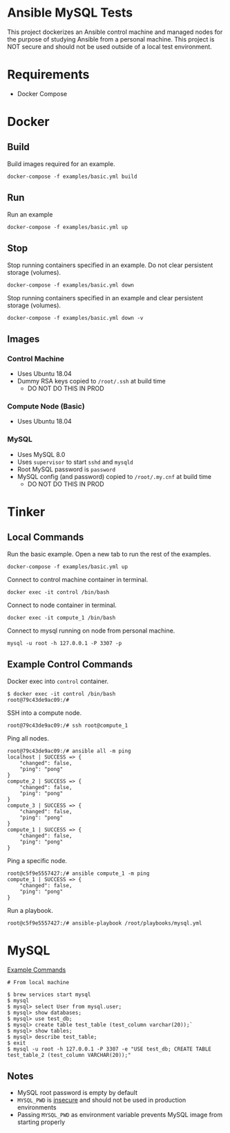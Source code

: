 # Ansible MySQL Tests

This project dockerizes an Ansible control machine and managed nodes for the purpose of studying Ansible from a personal machine. This project is NOT secure and should not be used outside of a local test environment.

# Requirements

* Docker Compose

# Docker

## Build

Build images required for an example.

```
docker-compose -f examples/basic.yml build
```

## Run

Run an example

```
docker-compose -f examples/basic.yml up
```

## Stop

Stop running containers specified in an example. Do not clear persistent storage (volumes).

```
docker-compose -f examples/basic.yml down
```

Stop running containers specified in an example and clear persistent storage (volumes).

```
docker-compose -f examples/basic.yml down -v
```

## Images

### Control Machine

* Uses Ubuntu 18.04
* Dummy RSA keys copied to `/root/.ssh` at build time
  * DO NOT DO THIS IN PROD

### Compute Node (Basic)

* Uses Ubuntu 18.04

### MySQL

* Uses MySQL 8.0
* Uses `supervisor` to start `sshd` and `mysqld`
* Root MySQL password is `password`
* MySQL config (and password) copied to `/root/.my.cnf` at build time
  * DO NOT DO THIS IN PROD

# Tinker

## Local Commands

Run the basic example. Open a new tab to run the rest of the examples.

```
docker-compose -f examples/basic.yml up
```

Connect to control machine container in terminal.

```
docker exec -it control /bin/bash
```

Connect to node container in terminal.

```
docker exec -it compute_1 /bin/bash
```

Connect to mysql running on node from personal machine.

```
mysql -u root -h 127.0.0.1 -P 3307 -p
```

## Example Control Commands

Docker exec into `control` container.

```
$ docker exec -it control /bin/bash
root@79c43de9ac09:/#
```

SSH into a compute node.

```
root@79c43de9ac09:/# ssh root@compute_1
```

Ping all nodes.

```
root@79c43de9ac09:/# ansible all -m ping
localhost | SUCCESS => {
    "changed": false,
    "ping": "pong"
}
compute_2 | SUCCESS => {
    "changed": false,
    "ping": "pong"
}
compute_3 | SUCCESS => {
    "changed": false,
    "ping": "pong"
}
compute_1 | SUCCESS => {
    "changed": false,
    "ping": "pong"
}
```

Ping a specific node.

```
root@c5f9e5557427:/# ansible compute_1 -m ping
compute_1 | SUCCESS => {
    "changed": false,
    "ping": "pong"
}
```

Run a playbook.

```
root@c5f9e5557427:/# ansible-playbook /root/playbooks/mysql.yml
```

# MySQL

[Example Commands](https://dev.mysql.com/doc/refman/5.5/en/creating-tables.html)

```
# From local machine

$ brew services start mysql
$ mysql
$ mysql> select User from mysql.user;
$ mysql> show databases;
$ mysql> use test_db;
$ mysql> create table test_table (test_column varchar(20));`
$ mysql> show tables;
$ mysql> describe test_table;
$ exit
$ mysql -u root -h 127.0.0.1 -P 3307 -e "USE test_db; CREATE TABLE test_table_2 (test_column VARCHAR(20));"
```

## Notes

* MySQL root password is empty by default
* `MYSQL_PWD` is [insecure](https://dev.mysql.com/doc/refman/8.0/en/password-security-user.html) and should not be used in production environments
* Passing `MYSQL_PWD` as environment variable prevents MySQL image from starting properly

